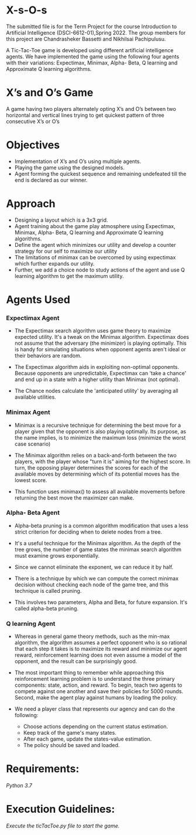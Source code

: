 
# X-s-O-s

The submitted file is for the Term Project for the course Introduction to Artificial Intelligence (DSCI-6612-01),Spring 2022. The group members for this project are Chandrasheker Bassetti and Nikhilsai Pachipulusu.

A Tic-Tac-Toe game is developed using different artificial intelligence agents. We have implemented the game using the following four agents with their variations: Expectimax, Minimax, Alpha- Beta, Q learning and Approximate Q learning algorithms.

# X’s and O’s Game

A game having two players alternately opting X’s and O’s between two horizontal and vertical lines trying to get quickest pattern of three consecutive X’s or O’s

# Objectives

* Implementation of X’s and O’s using multiple agents.
* Playing the game using the designed models.
* Agent forming the quickest sequence and remaining undefeated till the end is declared as our winner.

# Approach

* Designing a layout which is a 3x3 grid.
* Agent training about the game play atmosphere using Expectimax, Minimax, Alpha- Beta, Q learning and Approximate Q learning algorithms.
* Define the agent which minimizes our utility and develop a counter strategy for our self to maximize our utility
* The limitations of minimax can be overcomed by using expectimax which further expands our utility.
* Further, we add a choice node to study actions of the agent and use Q learning algorithm to get the maximum utility.

# Agents Used

### Expectimax Agent
* The Expectimax search algorithm uses game theory to maximize expected utility. It's a tweak on the Minimax algorithm. Expectimax does not assume that the adversary (the minimizer) is playing optimally. This is handy for simulating situations when opponent agents aren't ideal or their behaviors are random.

* The Expectimax algorithm aids in exploiting non-optimal opponents. Because opponents are unpredictable, Expectimax can 'take a chance' and end up in a state with a higher utility than Minimax (not optimal).

* The Chance nodes calculate the 'anticipated utility' by averaging all available utilities.
### Minimax Agent
* Minimax is a recursive technique for determining the best move for a player given that the opponent is also playing optimally. Its purpose, as the name implies, is to minimize the maximum loss (minimize the worst case scenario)

* The Minimax algorithm relies on a back-and-forth between the two players, with the player whose "turn it is" aiming for the highest score. In turn, the opposing player determines the scores for each of the available moves by determining which of its potential moves has the lowest score.

* This function uses minimax() to assess all available movements before returning the best move the maximizer can make.

### Alpha- Beta Agent
* Alpha-beta pruning is a common algorithm modification that uses a less strict criterion for deciding when to delete nodes from a tree.

* It's a useful technique for the Minimax algorithm. As the depth of the tree grows, the number of game states the minimax search algorithm must examine grows exponentially.

* Since we cannot eliminate the exponent, we can reduce it by half.

* There is a technique by which we can compute the correct minimax decision without checking each node of the game tree, and this technique is called pruning.

* This involves two parameters, Alpha and Beta, for future expansion. It's called alpha-beta pruning.

### Q learning Agent
* Whereas in general game theory methods, such as the min-max algorithm, the algorithm assumes a perfect opponent who is so rational that each step it takes is to maximize its reward and minimize our agent reward, reinforcement learning does not even assume a model of the opponent, and the result can be surprisingly good.

* The most important thing to remember while approaching this reinforcement learning problem is to understand the three primary components: state, action, and reward. To begin, teach two agents to compete against one another and save their policies for 5000 rounds. Second, make the agent play against humans by loading the policy.

* We need a player class that represents our agency and can do the following:
  * Choose actions depending on the current status estimation.
  * Keep track of the game's many states.
  * After each game, update the states-value estimation.
  * The policy should be saved and loaded.


# Requirements:
###### Python 3.7

# Execution Guidelines:
###### Execute the ticTacToe.py file to start the game.








